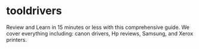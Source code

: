 # tooldrivers
Review and Learn in 15 minutes or less with this comprehensive guide. We cover everything including: canon drivers, Hp reviews, Samsung, and Xerox printers.
